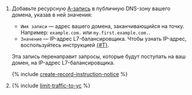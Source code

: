 1. Добавьте ресурсную [А-запись](../../../dns/concepts/resource-record.md#a) в публичную DNS-зону вашего домена, указав в ней значения:

    * `Имя записи` — адрес вашего домена, заканчивающийся на точку. Например: `example.com.` или `my.first.example.com.`.
    * `Значение` — IP-адрес L7-балансировщика. Чтобы узнать IP-адрес, воспользуйтесь инструкцией [{#T}](../../../application-load-balancer/operations/application-load-balancer-get.md).

    Эта запись перенаправит запросы, которые будут поступать на ваш домен, на IP-адрес L7-балансировщика.

    {% include [create-record-instruction-notice](../../../_includes/dns/create-record-instruction-notice.md) %}

1. {% include [limit-traffic-to-yc](../../../_includes/smartwebsecurity/limit-traffic-to-yc.md) %}
